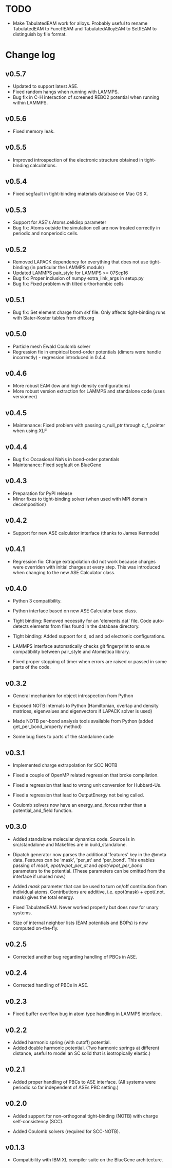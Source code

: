TODO
====

- Make TabulatedEAM work for alloys. Probably useful to rename TabulatedEAM
  to FuncflEAM and TabulatedAlloyEAM to SetflEAM to distinguish by file
  format.

Change log
==========

v0.5.7
------

- Updated to support latest ASE.
- Fixed random hangs when running with LAMMPS.
- Bug fix in C-H interaction of screened REBO2 potential when running
  within LAMMPS.

v0.5.6
------

- Fixed memory leak.

v0.5.5
------

- Improved introspection of the electronic structure obtained in tight-binding
  calculations.

v0.5.4
------

- Fixed segfault in tight-binding materials database on Mac OS X.

v0.5.3
------

- Support for ASE's Atoms.celldisp parameter
- Bug fix: Atoms outside the simulation cell are now treated correctly in
  periodic and nonperiodic cells.

v0.5.2
------

- Removed LAPACK dependency for everything that does not use tight-binding
  (in particular the LAMMPS moduls)
- Updated LAMMPS pair_style for LAMMPS >= 07Sep16
- Bug fix: Proper inclusion of numpy extra_link_args in setup.py
- Bug fix: Fixed problem with tilted orthorhombic cells

v0.5.1
------

- Bug fix: Set element charge from skf file. Only affects tight-binding runs
  with Slater-Koster tables from dftb.org

v0.5.0
------

- Particle mesh Ewald Coulomb solver
- Regression fix in empirical bond-order potentials (dimers were handle
  incorrectly) - regression introduced in 0.4.4

v0.4.6
------

- More robust EAM (low and high density configurations)
- More robust version extraction for LAMMPS and standalone code (uses
  versioneer)

v0.4.5
------

- Maintenance: Fixed problem with passing c_null_ptr through c_f_pointer when
  using XLF

v0.4.4
------

- Bug fix: Occasional NaNs in bond-order potentials
- Maintenance: Fixed segfault on BlueGene

v0.4.3
------

- Preparation for PyPI release
- Minor fixes to tight-binding solver (when used with MPI domain
  decomposition)

v0.4.2
------

- Support for new ASE calculator interface (thanks to James Kermode)

v0.4.1
------

- Regression fix: Charge extrapolation did not work because charges were
  overriden with initial charges at every step. This was introduced when
  changing to the new ASE Calculator class.

v0.4.0
------

- Python 3 compatibility.

- Python interface based on new ASE Calculator base class.

- Tight binding: Removed necessity for an 'elements.dat' file.
  Code auto-detects elements from files found in the database directory.

- Tight binding: Added support for d, sd and pd electronic configurations.

- LAMMPS interface automatically checks git fingerprint to ensure
  compatibility between pair_style and Atomistica library.

- Fixed proper stopping of timer when errors are raised or passed in some
  parts of the code.

v0.3.2
------

- General mechanism for object introspection from Python

- Exposed NOTB internals to Python (Hamiltonian, overlap and density matrices,
  eigenvalues and eigenvectors if LAPACK solver is used)

- Made NOTB per-bond analysis tools available from Python (added
  get_per_bond_property method)

- Some bug fixes to parts of the standalone code

v0.3.1
------

- Implemented charge extrapolation for SCC NOTB

- Fixed a couple of OpenMP related regression that broke compilation.

- Fixed a regression that lead to wrong unit conversion for Hubbard-Us.

- Fixed a regression that lead to OutputEnergy not being called.

- Coulomb solvers now have an energy_and_forces rather than a
  potential_and_field function.

v0.3.0
------

- Added standalone molecular dynamics code. Source is in src/standalone and
  Makefiles are in build_standalone.

- Dipatch generator now parses the additional 'features' key in the @meta
  data. Features can be 'mask', 'per_at' and 'per_bond'. This enables passing
  of *mask*, *epot/wpot_per_at* and *epot/wpot_per_bond* parameters to the
  potential. (These parameters can be omitted from the interface if unused now.)

- Added *mask* parameter that can be used to turn on/off contribution from
  individual atoms. Contributions are additive, i.e.
  epot(mask) + epot(.not. mask) gives the total energy.

- Fixed TabulatedEAM. Never worked properly but does now for unary systems.

- Size of internal neighbor lists (EAM potentials and BOPs) is now computed
  on-the-fly.

v0.2.5
------

- Corrected another bug regarding handling of PBCs in ASE.

v0.2.4
------

- Corrected handling of PBCs in ASE.

v0.2.3
------

- Fixed buffer overflow bug in atom type handling in LAMMPS interface.

v0.2.2
------

- Added harmonic spring (with cutoff) potential.
- Added double harmonic potential. (Two harmonic springs at different distance,
  useful to model an SC solid that is isotropically elastic.)

v0.2.1
------

- Added proper handling of PBCs to ASE interface. (All systems were periodic
  so far independent of ASEs PBC setting.)

v0.2.0
------

- Added support for non-orthogonal tight-binding (NOTB) with charge
  self-consistency (SCC).

- Added Coulomb solvers (required for SCC-NOTB).

v0.1.3
------

- Compatibility with IBM XL compiler suite on the BlueGene architecture.

